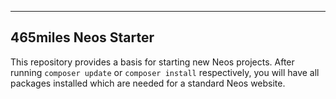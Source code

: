 ---------------------
465miles Neos Starter
---------------------

This repository provides a basis for starting new Neos projects. After running `composer update` or `composer install`
respectively, you will have all packages installed which are needed for a standard Neos website.
